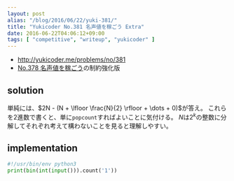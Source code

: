 ```yaml
---
layout: post
alias: "/blog/2016/06/22/yuki-381/"
title: "Yukicoder No.381 名声値を稼ごう Extra"
date: 2016-06-22T04:06:12+09:00
tags: [ "competitive", "writeup", "yukicoder" ]
---
```


-   <http://yukicoder.me/problems/no/381>
-   [No.378 名声値を稼ごう](http://yukicoder.me/problems/922)の制約強化版

## solution

単純には、$2N - (N + \lfloor \frac{N}{2} \rfloor + \dots + 0)$が答え。
これらを$2$進数で書くと、単に`popcount`すればよいことに気付ける。
$N$は$2^k$の整数に分解してそれぞれ考えて構わないことを見ると理解しやすい。

## implementation

``` python
#!/usr/bin/env python3
print(bin(int(input())).count('1'))
```
